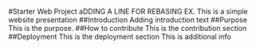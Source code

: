 #Starter Web Project
aDDING A LINE FOR REBASING EX.
This is a simple website presentation
##Introduction
Adding introduction text
##Purpose
This is the purpose.
##How to contribute
This is the contribution section
##Deployment
This is the deployment section
This is additional info

